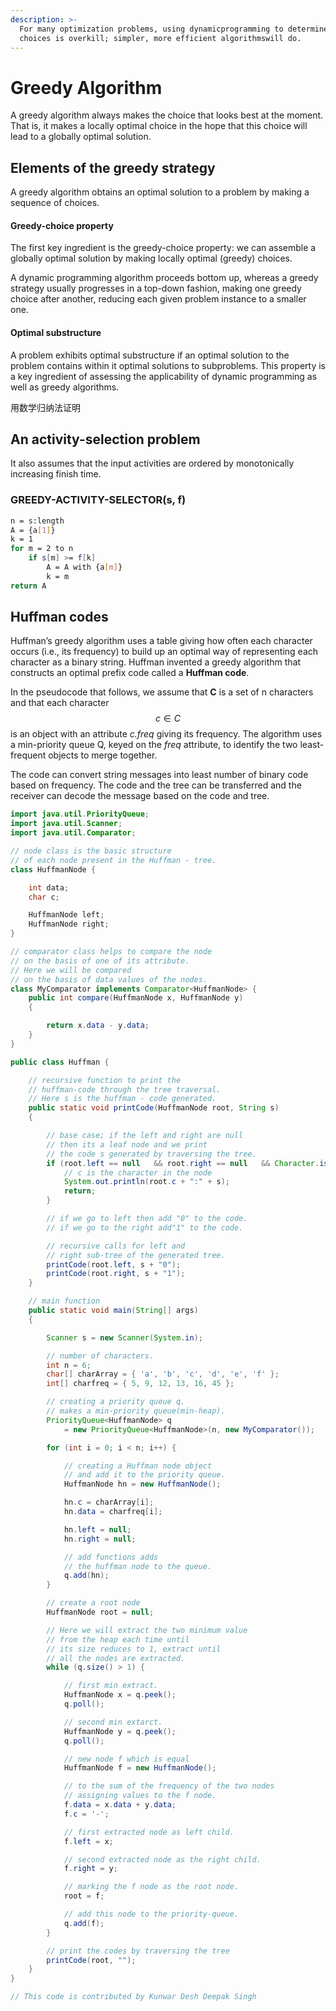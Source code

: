 ```yaml
---
description: >-
  For many optimization problems, using dynamicprogramming to determine the best
  choices is overkill; simpler, more efficient algorithmswill do.
---
```


# Greedy Algorithm

A greedy algorithm always makes the choice that looks best at the moment. That is, it makes a locally optimal choice in the hope that this choice will lead to a globally optimal solution.

## Elements of the greedy strategy

A greedy algorithm obtains an optimal solution to a problem by making a sequence of choices. 

#### Greedy-choice property

The first key ingredient is the greedy-choice property: we can assemble a globally optimal solution by making locally optimal \(greedy\) choices.

A dynamic programming algorithm proceeds bottom up, whereas a greedy strategy usually progresses in a top-down fashion, making one greedy choice after another, reducing each given problem instance to a smaller one.

#### Optimal substructure

A problem exhibits optimal substructure if an optimal solution to the problem contains within it optimal solutions to subproblems. This property is a key ingredient of assessing the applicability of dynamic programming as well as greedy algorithms.

用数学归纳法证明

## An activity-selection problem

It also assumes that the input activities are ordered by monotonically increasing finish time.

### GREEDY-ACTIVITY-SELECTOR\(s, f\)

```bash
n = s:length
A = {a[1]}
k = 1
for m = 2 to n
    if s[m] >= f[k]
        A = A with {a[m]}
        k = m
return A
```

## Huffman codes

Huffman’s greedy algorithm uses a table giving how often each character occurs \(i.e., its frequency\) to build up an optimal way of representing each character as a binary string. Huffman invented a greedy algorithm that constructs an optimal prefix code called a **Huffman code**.

In the pseudocode that follows, we assume that **C** is a set of n characters and that each character $$c \in C $$is an object with an attribute _c.freq_ giving its frequency. The algorithm uses a min-priority queue Q, keyed on the _freq_ attribute, to identify the two least-frequent objects to merge together.

The code can convert string messages into least number of binary code based on frequency. The code and the tree can be transferred and the receiver can decode the message based on the code and tree.

```java
import java.util.PriorityQueue; 
import java.util.Scanner; 
import java.util.Comparator; 

// node class is the basic structure 
// of each node present in the Huffman - tree. 
class HuffmanNode { 

	int data; 
	char c; 

	HuffmanNode left; 
	HuffmanNode right; 
} 

// comparator class helps to compare the node 
// on the basis of one of its attribute. 
// Here we will be compared 
// on the basis of data values of the nodes. 
class MyComparator implements Comparator<HuffmanNode> { 
	public int compare(HuffmanNode x, HuffmanNode y) 
	{ 

		return x.data - y.data; 
	} 
} 

public class Huffman { 

	// recursive function to print the 
	// huffman-code through the tree traversal. 
	// Here s is the huffman - code generated. 
	public static void printCode(HuffmanNode root, String s) 
	{ 

		// base case; if the left and right are null 
		// then its a leaf node and we print 
		// the code s generated by traversing the tree. 
		if (root.left == null	&& root.right == null	&& Character.isLetter(root.c)) { 
			// c is the character in the node 
			System.out.println(root.c + ":" + s); 
			return; 
		} 

		// if we go to left then add "0" to the code. 
		// if we go to the right add"1" to the code. 

		// recursive calls for left and 
		// right sub-tree of the generated tree. 
		printCode(root.left, s + "0"); 
		printCode(root.right, s + "1"); 
	} 

	// main function 
	public static void main(String[] args) 
	{ 

		Scanner s = new Scanner(System.in); 

		// number of characters. 
		int n = 6; 
		char[] charArray = { 'a', 'b', 'c', 'd', 'e', 'f' }; 
		int[] charfreq = { 5, 9, 12, 13, 16, 45 }; 

		// creating a priority queue q. 
		// makes a min-priority queue(min-heap). 
		PriorityQueue<HuffmanNode> q 
			= new PriorityQueue<HuffmanNode>(n, new MyComparator()); 

		for (int i = 0; i < n; i++) { 

			// creating a Huffman node object 
			// and add it to the priority queue. 
			HuffmanNode hn = new HuffmanNode(); 

			hn.c = charArray[i]; 
			hn.data = charfreq[i]; 

			hn.left = null; 
			hn.right = null; 

			// add functions adds 
			// the huffman node to the queue. 
			q.add(hn); 
		} 

		// create a root node 
		HuffmanNode root = null; 

		// Here we will extract the two minimum value 
		// from the heap each time until 
		// its size reduces to 1, extract until 
		// all the nodes are extracted. 
		while (q.size() > 1) { 

			// first min extract. 
			HuffmanNode x = q.peek(); 
			q.poll(); 

			// second min extarct. 
			HuffmanNode y = q.peek(); 
			q.poll(); 

			// new node f which is equal 
			HuffmanNode f = new HuffmanNode(); 

			// to the sum of the frequency of the two nodes 
			// assigning values to the f node. 
			f.data = x.data + y.data; 
			f.c = '-'; 

			// first extracted node as left child. 
			f.left = x; 

			// second extracted node as the right child. 
			f.right = y; 

			// marking the f node as the root node. 
			root = f; 

			// add this node to the priority-queue. 
			q.add(f); 
		} 

		// print the codes by traversing the tree 
		printCode(root, ""); 
	} 
} 

// This code is contributed by Kunwar Desh Deepak Singh 

```

